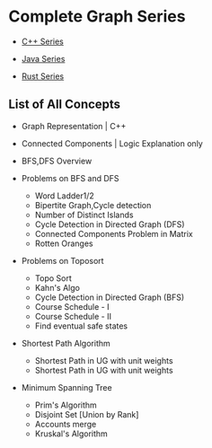 # Complete Graph Series
- [C++ Series](https://github.com/BibhabenduMukherjee/Graphs/tree/main/graphCppVersion)

- [Java Series](https://github.com/BibhabenduMukherjee/Graphs/tree/main/graphJavaVersion)

- [Rust Series](https://github.com/BibhabenduMukherjee/Graphs/tree/main/graphRustVersion)


## List of All Concepts
- Graph Representation | C++
- Connected Components | Logic Explanation only
- BFS,DFS Overview
- Problems on BFS and DFS 
  - Word Ladder1/2
  - Bipertite Graph,Cycle detection
  - Number of Distinct Islands 
  - Cycle Detection in Directed Graph (DFS)
  - Connected Components Problem in Matrix
  - Rotten Oranges
- Problems on Toposort
  - Topo Sort
  - Kahn's Algo
  - Cycle Detection in Directed Graph (BFS)
  - Course Schedule - I
  - Course Schedule - II
  - Find eventual safe states
- Shortest Path Algorithm 
  - Shortest Path in UG with unit weights
  - Shortest Path in UG with unit weights

- Minimum Spanning Tree 
  - Prim's Algorithm
  - Disjoint Set [Union by Rank]
  - Accounts merge
  - Kruskal's Algorithm
